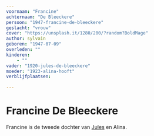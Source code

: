 ```yaml
---
voornaam: "Francine"
achternaam: "De Bleeckere"
persoon: "1947-francine-de-bleeckere"
geslacht: "vrouw"
cover: "https://unsplash.it/1280/200/?random?BoldMage"
author: sylvain
geboren: "1947-07-09"
overleden: ""
kinderen:
    - ""
vader: "1920-jules-de-bleeckere"
moeder: "1923-alina-hooft"   
verblijfplaatsen:
 
---
```

# Francine De Bleeckere
Francine is de tweede dochter van [Jules](1920-jules-de-bleeckere) en Alina. 








